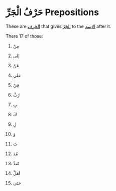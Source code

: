 # حَرْفُ الْجَرِّ Prepositions

These are [الحَرف](/reference/nahw/harf/) that gives [الجَرّ](/reference/nahw/jarr/) to the [الإسم](/reference/nahw/ism/) after it. 

There 17 of those: 

1. مِنْ

2. إلى

3. عَنْ

4. عَلى

5. فِيْ

6. رُبَّ

7. بِ

8. كَ

9. لِ

10. وَ

11. تَ

12. مُذ

13. مُنذُ

14. لَعَلَّ

15. حَتَى